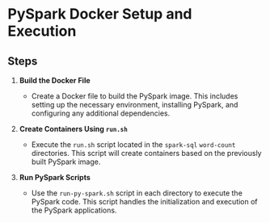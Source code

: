 # PySpark Docker Setup and Execution

## Steps

1. **Build the Docker File**
   - Create a Docker file to build the PySpark image. This includes setting up the necessary environment, installing PySpark, and configuring any additional dependencies.

2. **Create Containers Using `run.sh`**
   - Execute the `run.sh` script located in the `spark-sql` `word-count` directories. This script will create containers based on the previously built PySpark image.

3. **Run PySpark Scripts**
   - Use the `run-py-spark.sh` script in each directory to execute the PySpark code. This script handles the initialization and execution of the PySpark applications.
